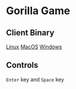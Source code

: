 # Gorilla Game

## Client Binary

[Linux](./ggc-linux)
[MacOS](./ggc-darwin)
[Windows](./ggc-windows.exe)

## Controls

`Enter` key and `Space` key
